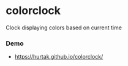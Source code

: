 colorclock
==========

Clock displaying colors based on current time

### Demo

* https://hurtak.github.io/colorclock/
